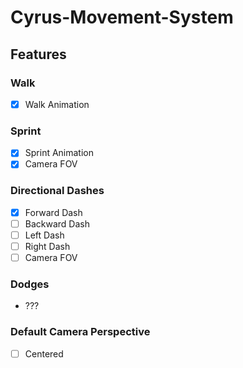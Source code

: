 # Cyrus-Movement-System

## Features
### Walk
- [X] Walk Animation

### Sprint
- [X] Sprint Animation
- [X]  Camera FOV

### Directional Dashes
- [X] Forward Dash
- [ ] Backward Dash
- [ ] Left Dash
- [ ] Right Dash
- [ ] Camera FOV

### Dodges
- ???

### Default Camera Perspective
- [ ] Centered
